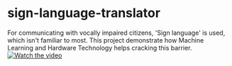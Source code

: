 # sign-language-translator
For communicating with vocally impaired citizens, 'Sign language' is used, which isn't familiar to most. This project demonstrate how Machine Learning and Hardware Technology helps cracking this barrier. 
 [![Watch the video](https://img.youtube.com/vi/XWt-Bbfj5bA/maxresdefault.jpg)](https://youtu.be/XWt-Bbfj5bA)

